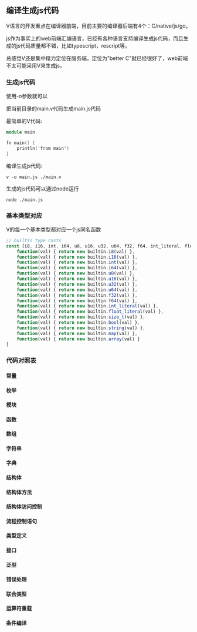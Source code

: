 ## 编译生成js代码

V语言的开发重点在编译器前端，目前主要的编译器后端有4个：C/native/js/go。

js作为事实上的web前端汇编语言，已经有各种语言支持编译生成js代码，而且生成的js代码质量都不错，比如typescript，rescript等。

总感觉V还是集中精力定位在服务端，定位为"better C"就已经很好了，web前端不太可能采用V来生成js。

### 生成js代码

使用-o参数就可以

把当前目录的main.v代码生成main.js代码

最简单的V代码:

```v
module main

fn main() {
	println('from main')
}
```

编译生成js代码:

```shell
v -o main.js ./main.v 
```

生成的js代码可以通过node运行

```shell
node ./main.js
```

### 基本类型对应

V的每一个基本类型都对应一个js同名函数

```js
// builtin type casts
const [i8, i16, int, i64, u8, u16, u32, u64, f32, f64, int_literal, float_literal, size_t, bool, string, map, array] = [
	function(val) { return new builtin.i8(val) },
	function(val) { return new builtin.i16(val) },
	function(val) { return new builtin.int(val) },
	function(val) { return new builtin.i64(val) },
	function(val) { return new builtin.u8(val) },
	function(val) { return new builtin.u16(val) },
	function(val) { return new builtin.u32(val) },
	function(val) { return new builtin.u64(val) },
	function(val) { return new builtin.f32(val) },
	function(val) { return new builtin.f64(val) },
	function(val) { return new builtin.int_literal(val) },
	function(val) { return new builtin.float_literal(val) },
	function(val) { return new builtin.size_t(val) },
	function(val) { return new builtin.bool(val) },
	function(val) { return new builtin.string(val) },
	function(val) { return new builtin.map(val) },
	function(val) { return new builtin.array(val) }
]
```

### 代码对照表

#### 常量



#### 枚举



#### 模块



#### 函数



#### 数组



#### 字符串



#### 字典



#### 结构体



#### 结构体方法



#### 结构体访问控制



#### 流程控制语句



#### 类型定义



#### 接口



#### 泛型



#### 错误处理



#### 联合类型



#### 运算符重载



#### 条件编译







